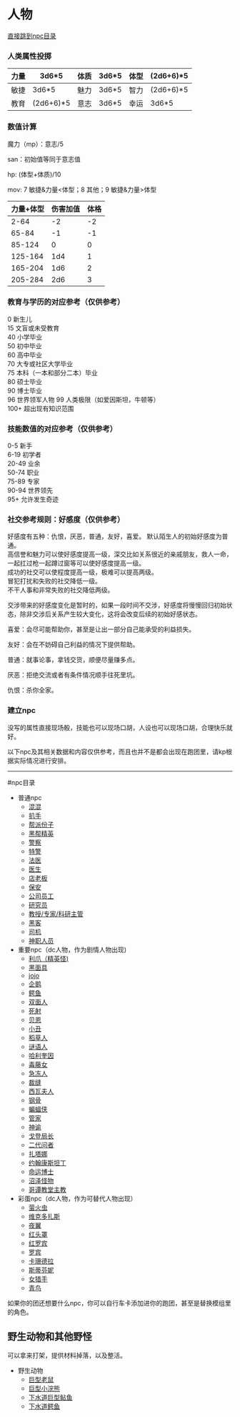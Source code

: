 # 人物

[直接跳到npc目录](#NPCcatalog)

### 人类属性投掷

力量|3d6*5|体质|3d6*5|体型|(2d6+6)*5|
-|-|-|-|-|-|
敏捷|3d6*5|魅力|3d6*5|智力|(2d6+6)*5|
教育|(2d6+6)*5|意志|3d6*5|幸运|3d6*5|

### 数值计算

魔力（mp）：意志/5

san：初始值等同于意志值

hp: (体型+体质)/10

mov: 7 敏捷&力量<体型；8 其他；9 敏捷&力量>体型

力量+体型|伤害加值|体格
-|-|-|
2-64|-2|-2|
65-84|-1|-1|
85-124|0|0|
125-164|1d4|1|
165-204|1d6|2|
205-284|2d6|3|

### 教育与学历的对应参考（仅供参考）
0 新生儿  
15 文盲或未受教育  
40 小学毕业  
50 初中毕业  
60 高中毕业  
70 大专或社区大学毕业  
75 本科（一本和部分二本）毕业  
80 硕士毕业    
90 博士毕业  
96 世界领军人物 
99 人类极限（如爱因斯坦，牛顿等）  
100+ 超出现有知识范围  

### 技能数值的对应参考（仅供参考）
0-5 新手  
6-19 初学者  
20-49 业余  
50-74 职业  
75-89 专家  
90-94 世界领先  
95+ 允许发生奇迹  

### 社交参考规则：好感度（仅供参考）

好感度有五种：仇恨，厌恶，普通，友好，喜爱。
默认陌生人的初始好感度为普通。  
高信誉和魅力可以使好感度提高一级，深交比如关系很近的亲戚朋友，救人一命，一起扛过枪一起蹲过窗等可以使好感度提高一级。  
成功的社交可以使程度提高一级，极难可以提高两级。  
冒犯打扰和失败的社交降低一级。  
不干人事和非常失败的社交降低两级。

交涉带来的好感度变化是暂时的，如果一段时间不交涉，好感度将慢慢回归初始状态，除非交涉后关系产生较大变化，这将会改变后续的初始好感状态。

喜爱：会尽可能帮助你，甚至是让出一部分自己能承受的利益损失。

友好：会在不妨碍自己利益的情况下提供帮助。

普通：就事论事，拿钱交货，顺便尽量赚多点。

厌恶：拒绝交流或者有条件情况顺手往死里坑。

仇恨：杀你全家。

### 建立npc

没写的属性直接现场骰，技能也可以现场口胡，人设也可以现场口胡，合理快乐就好。

以下npc及其相关数据和内容仅供参考，而且也并不是都会出现在跑团里，请kp根据实际情况进行安排。

---
<a id="NPCcatalog"></a>
#npc目录

* 普通npc
  * [混混](人物/混混.md)
  * [扒手](人物/扒手.md)
  * [帮派份子](人物/帮派份子.md)
  * [黑帮精英](人物/黑帮精英.md)
  * [警察](人物/警察.md)
  * [特警](人物/特警.md)
  * [法医](人物/法医.md)
  * [医生](人物/医生.md)
  * [店老板](人物/店老板.md)
  * [保安](人物/保安.md)
  * [公司员工](人物/职员.md)
  * [研究员](人物/研究员.md)
  * [教授/专家/科研主管](人物/教授.md)
  * [黑客](人物/黑客.md)
  * [司机](人物/司机.md)
  * [神职人员](人物/神职人员.md)
* 重要npc（dc人物，作为剧情人物出现)
  * [利爪（精英怪)](人物/利爪.md)
  * [黑面具](人物/黑面具.md)
  * [jojo](人物/jojo.md)
  * [企鹅](人物/企鹅.md)
  * [鳄鱼](人物/鳄鱼.md)
  * [双面人](人物/双面人.md)
  * [死射](人物/死射.md)
  * [贝恩](人物/贝恩.md)
  * [小丑](人物/小丑.md)
  * [稻草人](人物/稻草人.md)
  * [谜语人](人物/谜语人.md)
  * [哈利奎因](人物/哈莉奎因.md)
  * [毒藤女](人物/毒藤.md)
  * [急冻人](人物/急冻人.md)
  * [裁缝](人物/裁缝.md)
  * [西瓦夫人](人物/西瓦夫人.md)
  * [钢骨](人物/钢骨.md)
  * [蝙蝠侠](人物/蝙蝠侠.md)
  * [管家](人物/管家.md)
  * [神谕](人物/神谕.md)
  * [戈登局长](人物/局长.md)
  * [二代问者](人物/二代问者.md)
  * [扎塔娜](人物/z.md)
  * [约翰康斯坦丁](人物/渣康.md)
  * [命运博士](人物/命运博士.md)
  * [沼泽怪物](人物/沼泽怪物.md)
  * [哥谭教堂主教](人物/主教.md)
* 彩蛋npc（dc人物，作为可替代人物出现）
  * [萤火虫](人物/萤火虫.md)
  * [维克多扎斯](人物/维克多扎斯.md)
  * [夜翼](人物/大少.md)
  * [红头罩](人物/二桶.md)
  * [红罗宾](人物/三少.md)
  * [罗宾](人物/大米.md)
  * [卡珊德拉](人物/卡珊.md)
  * [斯蒂芬妮](人物/三少奶奶.md)
  * [女猎手](人物/女猎手.md)
  * [青鸟](人物/青鸟.md)


如果你的团还想要什么npc，你可以自行车卡添加进你的跑团，甚至是替换模组里的角色。

## 野生动物和其他野怪

可以拿来打架，提供材料掉落，以及整活。

* 野生动物
  * [巨型老鼠](野怪/老鼠.md)
  * [巨型小浣熊](野怪/小浣熊.md)
  * [下水道巨型鲇鱼](野怪/鲇鱼.md)
  * [下水道鳄鱼](野怪/鳄鱼.md)